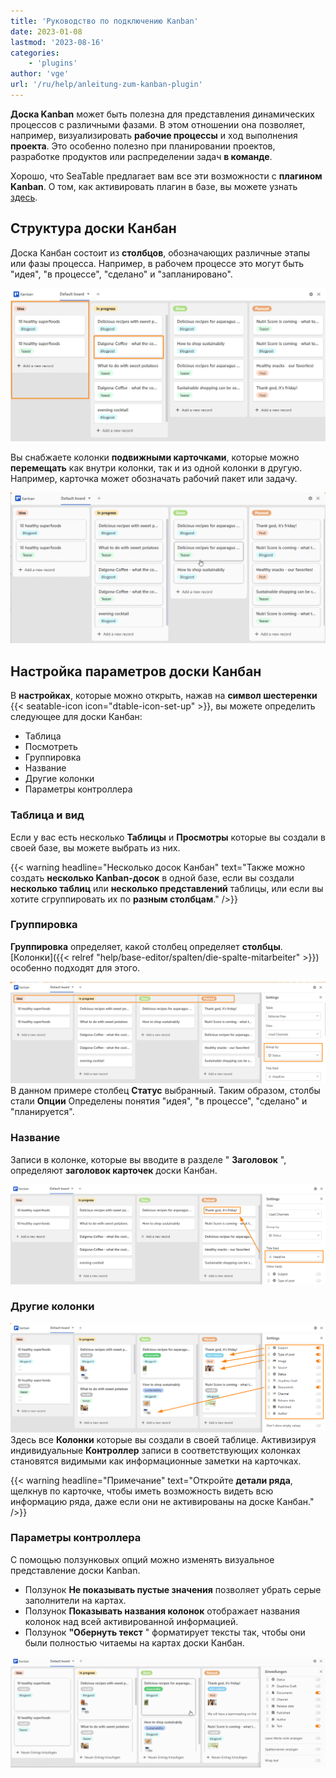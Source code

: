 ```yaml
---
title: 'Руководство по подключению Kanban'
date: 2023-01-08
lastmod: '2023-08-16'
categories:
    - 'plugins'
author: 'vge'
url: '/ru/help/anleitung-zum-kanban-plugin'
---
```


**Доска Kanban** может быть полезна для представления динамических процессов с различными фазами. В этом отношении она позволяет, например, визуализировать **рабочие процессы** и ход выполнения **проекта**. Это особенно полезно при планировании проектов, разработке продуктов или распределении задач **в команде**.

Хорошо, что SeaTable предлагает вам все эти возможности с **плагином Kanban**. О том, как активировать плагин в базе, вы можете узнать [здесь](https://seatable.io/ru/docs/arbeiten-mit-plugins/aktivieren-eines-plugins-in-einer-base/).

## Структура доски Канбан

Доска Канбан состоит из **столбцов**, обозначающих различные этапы или фазы процесса. Например, в рабочем процессе это могут быть "идея", "в процессе", "сделано" и "запланировано".

![Подключаемый модуль Kanban](images/Kanban.png)

Вы снабжаете колонки **подвижными карточками**, которые можно **перемещать** как внутри колонки, так и из одной колонки в другую. Например, карточка может обозначать рабочий пакет или задачу.

![Смены по Канбан](images/kanban.gif)

## Настройка параметров доски Канбан

В **настройках**, которые можно открыть, нажав на **символ шестеренки** {{< seatable-icon icon="dtable-icon-set-up" >}}, вы можете определить следующее для доски Канбан:

- Таблица
- Посмотреть
- Группировка
- Название
- Другие колонки
- Параметры контроллера

### Таблица и вид

Если у вас есть несколько **Таблицы** и **Просмотры** которые вы создали в своей базе, вы можете выбрать из них.

{{< warning  headline="Несколько досок Канбан"  text="Также можно создать **несколько Kanban-досок** в одной базе, если вы создали **несколько таблиц** или **несколько представлений** таблицы, или если вы хотите сгруппировать их по **разным столбцам**." />}}

### Группировка

**Группировка** определяет, какой столбец определяет **столбцы**. [Колонки]({{< relref "help/base-editor/spalten/die-spalte-mitarbeiter" >}}) особенно подходят для этого.

![Колонки Kanban Plugin](images/Saeulen.png)  
В данном примере столбец **Статус** выбранный. Таким образом, столбы стали **Опции** Определены понятия "идея", "в процессе", "сделано" и "планируется".

### Название

Записи в колонке, которые вы вводите в разделе " **Заголовок** ", определяют **заголовок карточек** доски Канбан.

![Название плагина Kanban](images/titel-kanban.png)

### Другие колонки

![Дополнительные настройки плагина Kanban](images/weitere-einsellungen-kanban.png)  
Здесь все **Колонки** которые вы создали в своей таблице. Активизируя индивидуальные **Контроллер** записи в соответствующих колонках становятся видимыми как информационные заметки на карточках.

{{< warning  headline="Примечание"  text="Откройте **детали ряда**, щелкнув по карточке, чтобы иметь возможность видеть всю информацию ряда, даже если они не активированы на доске Канбан." />}}

### Параметры контроллера

С помощью ползунковых опций можно изменять визуальное представление доски Kanban.

- Ползунок **Не показывать пустые значения** позволяет убрать серые заполнители на картах.
- Ползунок **Показывать названия колонок** отображает названия колонок над всей активированной информацией.
- Ползунок **"Обернуть текст** " форматирует тексты так, чтобы они были полностью читаемы на картах доски Канбан.

![Параметры правил плагина Kanban](images/regleroptionen-kanban.gif)
